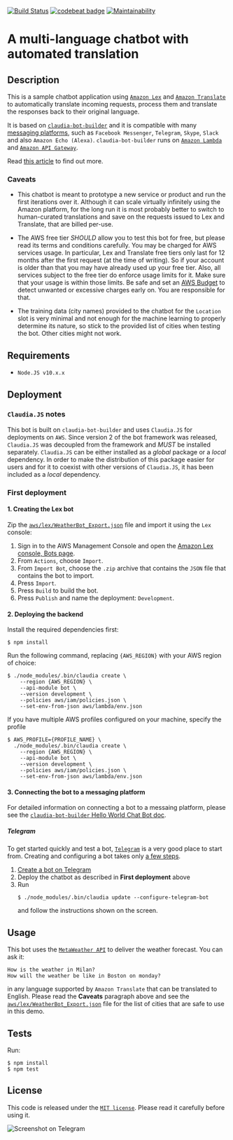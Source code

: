 [![Build Status](https://travis-ci.org/edonosotti/auto-translated-chatbot.svg?branch=master)](https://travis-ci.org/edonosotti/auto-translated-chatbot)
[![codebeat badge](https://codebeat.co/badges/38afd549-026d-4646-ba9f-74f03ef6e381)](https://codebeat.co/projects/github-com-edonosotti-auto-translated-chatbot-master)
[![Maintainability](https://api.codeclimate.com/v1/badges/b9865934da283638a381/maintainability)](https://codeclimate.com/github/edonosotti/auto-translated-chatbot/maintainability)

# A multi-language chatbot with automated translation


## Description

This is a sample chatbot application using [`Amazon Lex`](https://aws.amazon.com/lex/)
and [`Amazon Translate`](https://aws.amazon.com/translate/) to automatically translate
incoming requests, process them and translate the responses back to their original language.

It is based on [`claudia-bot-builder`](https://github.com/claudiajs/claudia-bot-builder)
and it is compatible with many
[messaging platforms](https://github.com/claudiajs/claudia-bot-builder#supported-platforms),
such as `Facebook Messenger`, `Telegram`, `Skype`, `Slack` and also `Amazon Echo (Alexa)`.
`claudia-bot-builder` runs on [`Amazon Lambda`](https://aws.amazon.com/lambda/) and
[`Amazon API Gateway`](https://aws.amazon.com/api-gateway/).

Read [this article](https://medium.com/rockedscience/building-a-multi-language-chatbot-with-automated-translations-e2acd053bc5c)
to find out more.

### Caveats

 * This chatbot is meant to prototype a new service or product and run the first iterations
   over it. Although it can scale virtually infinitely using the Amazon platform, for the long
   run it is most probably better to switch to human-curated translations and save on the
   requests issued to Lex and Translate, that are billed per-use.

 * The AWS free tier *SHOULD* allow you to test this bot for free, but please read its terms
   and conditions carefully. You may be charged for AWS services usage. In particular, Lex
   and Translate free tiers only last for 12 months after the first request
   (at the time of writing). So if your account is older than that you may have already
   used up your free tier. Also, all services subject to the free tier do enforce usage
   limits for it. Make sure that your usage is within those limits. Be safe and set an
   [AWS Budget](https://aws.amazon.com/aws-cost-management/aws-budgets/)
   to detect unwanted or excessive charges early on. You are responsible for that.

 * The training data (city names) provided to the chatbot for the `Location` slot is very
   minimal and not enough for the machine learning to properly determine its nature, so
   stick to the provided list of cities when testing the bot. Other cities might not work.


## Requirements

 * `Node.JS v10.x.x`


## Deployment

### `Claudia.JS` notes

This bot is built on `claudia-bot-builder` and uses `Claudia.JS`
for deployments on `AWS`. Since version 2 of the bot framework
was released, `Claudia.JS` was decoupled from the framework
and *MUST* be installed separately. `Claudia.JS` can be either
installed as a *global* package or a *local* dependency.
In order to make the distribution of this package easier for
users and for it to coexist with other versions of `Claudia.JS`,
it has been included as a *local* dependency.

### First deployment

#### 1. Creating the Lex bot

Zip the [`aws/lex/WeatherBot_Export.json`](aws/lex/WeatherBot_Export.json)
file and import it using the `Lex` console:

 1. Sign in to the AWS Management Console and open the [Amazon Lex console, Bots page](https://console.aws.amazon.com/lex/home?#bots:).
 2. From `Actions`, choose `Import`.
 3. From `Import Bot`, choose the `.zip` archive that contains the `JSON` file that contains the bot to import.
 4. Press `Import`.
 5. Press `Build` to build the bot.
 6. Press `Publish` and name the deployment: `Development`.

#### 2. Deploying the backend

Install the required dependencies first:

```
$ npm install
```

Run the following command, replacing `{AWS_REGION}` with your
AWS region of choice:

```
$ ./node_modules/.bin/claudia create \
    --region {AWS_REGION} \
    --api-module bot \
    --version development \
    --policies aws/iam/policies.json \
    --set-env-from-json aws/lambda/env.json
```

If you have multiple AWS profiles configured on your machine,
specify the profile

```
$ AWS_PROFILE={PROFILE_NAME} \
  ./node_modules/.bin/claudia create \
    --region {AWS_REGION} \
    --api-module bot \
    --version development \
    --policies aws/iam/policies.json \
    --set-env-from-json aws/lambda/env.json
```

#### 3. Connecting the bot to a messaging platform

For detailed information on connecting a bot to a messaing
platform, please see the
[`claudia-bot-builder` Hello World Chat Bot doc](https://claudiajs.com/tutorials/hello-world-chatbot.html).

##### Telegram

To get started quickly and test a bot, [`Telegram`](https://telegram.org)
is a very good place to start from. Creating and configuring a bot takes
only [a few steps](https://core.telegram.org/bots#3-how-do-i-create-a-bot).

 1. [Create a bot on Telegram](doc/telegram.md)
 2. Deploy the chatbot as described in **First deployment** above
 3. Run
    ```
    $ ./node_modules/.bin/claudia update --configure-telegram-bot
    ```
    and follow the instructions shown on the screen.


## Usage

This bot uses the [`MetaWeather API`](https://www.metaweather.com/api/) to deliver the
weather forecast. You can ask it:

```
How is the weather in Milan?
How will the weather be like in Boston on monday?
```

in any language supported by `Amazon Translate` that can be translated to English.
Please read the **Caveats** paragraph above and see the
[`aws/lex/WeatherBot_Export.json`](aws/lex/WeatherBot_Export.json) file for the list
of cities that are safe to use in this demo.


## Tests

Run:

```
$ npm install
$ npm test
```


## License

This code is released under the [`MIT license`](LICENSE).
Please read it carefully before using it.

![Screenshot on Telegram](doc/img/telegram.png)

